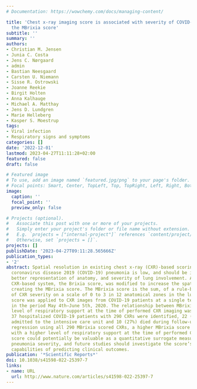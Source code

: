 ```yaml
---
# Documentation: https://wowchemy.com/docs/managing-content/

title: 'Chest x-ray imaging score is associated with severity of COVID-19 pneumonia:
  the MBrixia score'
subtitle: ''
summary: ''
authors:
- Christian M. Jensen
- Junia C. Costa
- Jens C. Nørgaard
- admin
- Bastian Neesgaard
- Carsten U. Niemann
- Sisse R. Ostrowski
- Joanne Reekie
- Birgit Holten
- Anna Kalhauge
- Michael A. Matthay
- Jens D. Lundgren
- Marie Helleberg
- Kasper S. Moestrup
tags:
- Viral infection
- Respiratory signs and symptoms
categories: []
date: '2022-12-01'
lastmod: 2023-04-27T11:11:28+02:00
featured: false
draft: false

# Featured image
# To use, add an image named `featured.jpg/png` to your page's folder.
# Focal points: Smart, Center, TopLeft, Top, TopRight, Left, Right, BottomLeft, Bottom, BottomRight.
image:
  caption: ''
  focal_point: ''
  preview_only: false

# Projects (optional).
#   Associate this post with one or more of your projects.
#   Simply enter your project's folder or file name without extension.
#   E.g. `projects = ["internal-project"]` references `content/project/deep-learning/index.md`.
#   Otherwise, set `projects = []`.
projects: []
publishDate: '2023-04-27T09:11:28.565666Z'
publication_types:
- '2'
abstract: Spatial resolution in existing chest x-ray (CXR)-based scoring systems for
  coronavirus disease 2019 (COVID-19) pneumonia is low, and should be increased for
  better representation of anatomy, and severity of lung involvement. An existing
  CXR-based system, the Brixia score, was modified to increase the spatial resolution,
  creating the MBrixia score. The MBrixia score is the sum, of a rule-based quantification
  of CXR severity on a scale of 0 to 3 in 12 anatomical zones in the lungs. The MBrixia
  score was applied to CXR images from COVID-19 patients at a single tertiary hospital
  in the period May 4th–June 5th, 2020. The relationship between MBrixia score, and
  level of respiratory support at the time of performed CXR imaging was investigated.
  37 hospitalized COVID-19 patients with 290 CXRs were identified, 22 (59.5%) were
  admitted to the intensive care unit and 10 (27%) died during follow-up. In a Poisson
  regression using all 290 MBrixia scored CXRs, a higher MBrixia score was associated
  with a higher level of respiratory support at the time of performed CXR. The MBrixia
  score could potentially be valuable as a quantitative surrogate measurement of COVID-19
  pneumonia severity, and future studies should investigate the score’s validity and
  capabilities of predicting clinical outcomes.
publication: '*Scientific Reports*'
doi: 10.1038/s41598-022-25397-7
links:
- name: URL
  url: http://www.nature.com/articles/s41598-022-25397-7
---
```

